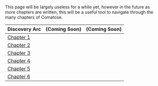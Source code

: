 This page will be largely useless for a while yet, however in the future as more chapters are written, this will be a useful tool to navigate through the many chapters of Comatose.

|         Discovery Arc       |        (Coming Soon)        |        (Coming Soon)        |
|-----------------------------|-----------------------------|-----------------------------|
|    [Chapter 1](../chap1)    |                             |                             |
|    [Chapter 2](../chap2)    |                             |                             |
|    [Chapter 3](../chap3)    |                             |                             |
|    [Chapter 4](../chap4)    |                             |                             |
|    [Chapter 5](../chap5)    |                             |                             |
|    [Chapter 6](../chap6)    |                             |                             |
